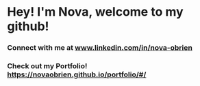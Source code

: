 # Hey! I'm Nova, welcome to my github!
### Connect with me at www.linkedin.com/in/nova-obrien 
### Check out my Portfolio! https://novaobrien.github.io/portfolio/#/




<!--
**NovaObrien/novaobrien** is a ✨ _special_ ✨ repository because its `README.md` (this file) appears on your GitHub profile.[1.2]: https://raw.githubusercontent.com/MartinHeinz/MartinHeinz/master/linkedin-3-16.png (LinkedIn icon without padding)

[1]: https://www.linkedin.com/in/nova-obrien/

Here are some ideas to get you started:

- 🔭 I’m currently working on ...
- 🌱 I’m currently learning ...
- 👯 I’m looking to collaborate on ...
- 🤔 I’m looking for help with ...
- 💬 Ask me about ...
- 📫 How to reach me: ...
- 😄 Pronouns: ...
- ⚡ Fun fact: ...
-->
